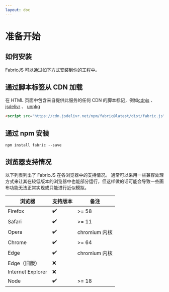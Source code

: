 ```yaml
---
layout: doc
---
```


# 准备开始

## 如何安装

FabricJS 可以通过如下方式安装到你的工程中。

## 通过脚本标签从 CDN 加载

在 HTML 页面中包含来自提供此服务的任何 CDN 的脚本标记，例如[cdnjs](https://cdnjs.com/libraries/fabric.js) 、 [jsdelivr](https://www.jsdelivr.com/package/npm/fabric.js) 、 [unpkg](https://unpkg.com/fabric@latest/dist/fabric.js)

```html
<script src="https://cdn.jsdelivr.net/npm/fabric@latest/dist/fabric.js"></script>
```

## 通过 npm 安装

```shell
npm install fabric --save
```

## 浏览器支持情况

以下列表列出了 FabricJS 在各浏览器中的支持情况。
通常可以采用一些兼容处理方式来让其在较低版本的浏览器中也能部分运行，但这样做的话可能会导致一些画布功能无法正常实现或只能进行近似模拟。

| 浏览器            | 支持版本 | 备注          |
| ----------------- | -------- | ------------- |
| Firefox           | ✔️       | >= 58         |
| Safari            | ✔️       | >= 11         |
| Opera             | ✔️       | chromium 内核 |
| Chrome            | ✔️       | >= 64         |
| Edge              | ✔️       | chromium 内核 |
| Edge（旧版）      | ❌       |               |
| Internet Explorer | ❌       |               |
| Node              | ✔️       | >= 18         |

